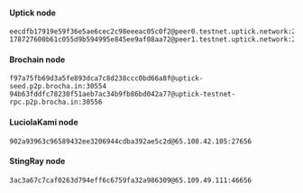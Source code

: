 

#### Uptick node

```
eecdfb17919e59f36e5ae6cec2c98eeeac05c0f2@peer0.testnet.uptick.network:26656
178727600b61c055d9b594995e845ee9af08aa72@peer1.testnet.uptick.network:26656
```

#### Brochain node

```
f97a75fb69d3a5fe893dca7c8d238ccc0bd66a8f@uptick-seed.p2p.brocha.in:30554
94b63fddfc78230f51aeb7ac34b9fb86bd042a77@uptick-testnet-rpc.p2p.brocha.in:30556
```

#### LuciolaKami node

```
902a93963c96589432ee3206944cdba392ae5c2d@65.108.42.105:27656
```

#### StingRay node

```
3ac3a67c7caf0263d794eff6c6759fa32a986309@65.109.49.111:46656
```
